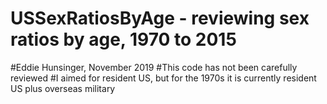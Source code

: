 # USSexRatiosByAge - reviewing sex ratios by age, 1970 to 2015
#Eddie Hunsinger, November 2019
#This code has not been carefully reviewed
#I aimed for resident US, but for the 1970s it is currently resident US plus overseas military
